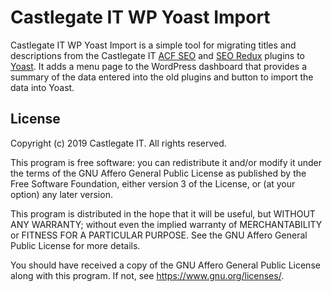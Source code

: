 # Castlegate IT WP Yoast Import #

Castlegate IT WP Yoast Import is a simple tool for migrating titles and descriptions from the Castlegate IT [ACF SEO](https://github.com/castlegateit/cgit-wp-acf-seo) and [SEO Redux](https://github.com/castlegateit/cgit-wp-seo-redux) plugins to [Yoast](https://yoast.com/). It adds a menu page to the WordPress dashboard that provides a summary of the data entered into the old plugins and button to import the data into Yoast.

## License

Copyright (c) 2019 Castlegate IT. All rights reserved.

This program is free software: you can redistribute it and/or modify it under the terms of the GNU Affero General Public License as published by the Free Software Foundation, either version 3 of the License, or (at your option) any later version.

This program is distributed in the hope that it will be useful, but WITHOUT ANY WARRANTY; without even the implied warranty of MERCHANTABILITY or FITNESS FOR A PARTICULAR PURPOSE. See the GNU Affero General Public License for more details.

You should have received a copy of the GNU Affero General Public License along with this program. If not, see <https://www.gnu.org/licenses/>.
